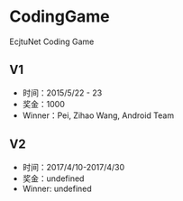 # CodingGame
EcjtuNet Coding Game

## V1

 - 时间：2015/5/22 - 23
 - 奖金：1000
 - Winner：Pei, Zihao Wang, Android Team
 
## V2

 - 时间：2017/4/10-2017/4/30
 - 奖金：undefined
 - Winner: undefined
